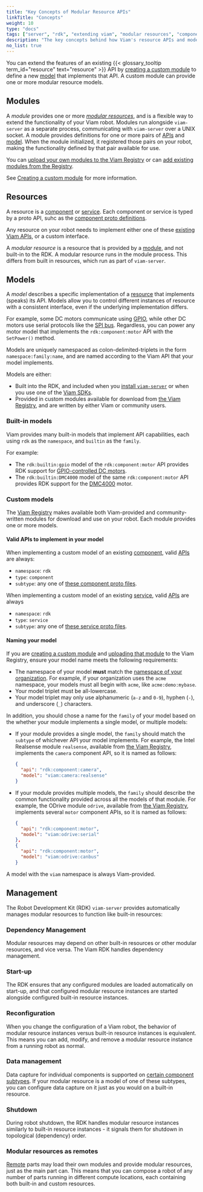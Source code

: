 ```yaml
---
title: "Key Concepts of Modular Resource APIs"
linkTitle: "Concepts"
weight: 10
type: "docs"
tags: ["server", "rdk", "extending viam", "modular resources", "components", "services"]
description: "The key concepts behind how Viam's resource APIs and models are uniquely namespaced and modular resource management with the RDK."
no_list: true
---
```


You can extend the features of an existing {{< glossary_tooltip term_id="resource" text="resource" >}} API by [creating a custom module](/extend/modular-resources/create/) to define a new [model](#models) that implements that API.
A custom module can provide one or more modular resource models.

## Modules

A *module* provides one or more [*modular resources*](#resources), and is a flexible way to extend the functionality of your Viam robot.
Modules run alongside `viam-server` as a separate process, communicating with `viam-server` over a UNIX socket.
A module provides definitions for one or more pairs of [APIs](#valid-apis-to-implement-in-your-model) and [model](#models).
When the module initialized, it registered those pairs on your robot, making the functionality defined by that pair available for use.

You can [upload your own modules to the Viam Registry](/extend/modular-resources/upload/) or can [add existing modules from the Registry](/extend/modular-resources/configure).

See [Creating a custom module](/extend/modular-resources/create/) for more information.

## Resources

A resource is a [component](/components/) or [service](/services/).
Each component or service is typed by a proto API, suhc as the [component proto definitions](https://github.com/viamrobotics/api/tree/main/proto/viam/component).

Any resource on your robot needs to implement either one of these [existing Viam APIs](#valid-apis-to-implement-in-your-model), or a custom interface.

A *modular resource* is a resource that is provided by a [module](#modules), and not built-in to the RDK.
A modular resource runs in the module process. This differs from built in resources, which run as part of `viam-server`.

## Models

A *model* describes a specific implementation of a [resource](#resources) that implements (speaks) its API.
Models allow you to control different instances of resource with a consistent interface, even if the underlying implementation differs.

For example, some DC motors communicate using [GPIO](/components/board/), while other DC motors use serial protocols like the [SPI bus](/components/board/#spis).
Regardless, you can power any motor model that implements the `rdk:component:motor` API with the `SetPower()` method.

Models are uniquely namespaced as colon-delimited-triplets in the form `namespace:family:name`, and are named according to the Viam API that your model implements.

Models are either:

- Built into the RDK, and included when you [install `viam-server`](/installation/) or when you use one of the [Viam SDKs](/program/apis/).
- Provided in custom modules available for download from [the Viam Registry](https://app.viam.com/module), and are written by either Viam or community users.

### Built-in models

Viam provides many built-in models that implement API capabilities, each using `rdk` as the `namespace`, and `builtin` as the `family`.

For example:

- The `rdk:builtin:gpio` model of the `rdk:component:motor` API provides RDK support for [GPIO-controlled DC motors](/components/motor/gpio/).
- The `rdk:builtin:DMC4000` model of the same `rdk:component:motor` API provides RDK support for the [DMC4000](/components/motor/dmc4000/) motor.

### Custom models

The [Viam Registry](https://app.viam.com/registry) makes available both Viam-provided and community-written modules for download and use on your robot.
Each module provides one or more models.

#### Valid APIs to implement in your model

When implementing a custom model of an existing [component](/components/), valid [APIs](/program/apis/) are always:

- `namespace`: `rdk`
- `type`: `component`
- `subtype`: any one of [these component proto files](https://github.com/viamrobotics/api/tree/main/proto/viam/component).

When implementing a custom model of an existing [service](/services/), valid [APIs](/program/apis/) are always

- `namespace`: `rdk`
- `type`: `service`
- `subtype`: any one of [these service proto files](https://github.com/viamrobotics/api/tree/main/proto/viam/service).

#### Naming your model

If you are [creating a custom module](/extend/modular-resources/create/) and [uploading that module](/extend/modular-resources/upload/) to the Viam Registry, ensure your model name meets the following requirements:

- The namespace of your model **must** match the [namespace of your organization](/manage/fleet/organizations/#create-a-namespace-for-your-organization).
  For example, if your organization uses the `acme` namespace, your models must all begin with `acme`, like `acme:demo:mybase`.
- Your model triplet must be all-lowercase.
- Your model triplet may only use alphanumeric (`a-z` and `0-9`), hyphen (`-`), and underscore (`_`) characters.

In addition, you should chose a name for the `family` of your model based on the whether your module implements a single model, or multiple models:

- If your module provides a single model, the `family` should match the `subtype` of whichever API your model implements.
  For example, the Intel Realsense module `realsense`, available from [the Viam Registry](https://app.viam.com/module/viam/realsense), implements the `camera` component API, so it is named as follows:

  ```json {class="line-numbers linkable-line-numbers"}
  {
    "api": "rdk:component:camera",
    "model": "viam:camera:realsense"
  }
  ```

- If your module provides multiple models, the `family` should describe the common functionality provided across all the models of that module.
  For example, the ODrive module `odrive`, available from [the Viam Registry](https://app.viam.com/module/viam/odrive), implements several `motor` component APIs, so it is named as follows:

  ```json {class="line-numbers linkable-line-numbers"}
  {
    "api": "rdk:component:motor",
    "model": "viam:odrive:serial"
  },
  {
    "api": "rdk:component:motor",
    "model": "viam:odrive:canbus"
  }
  ```

A model with the `viam` namespace is always Viam-provided.

## Management

The Robot Development Kit (RDK) `viam-server` provides automatically manages modular resources to function like built-in resources:

### Dependency Management

Modular resources may depend on other built-in resources or other modular resources, and vice versa.
The Viam RDK handles dependency management.

### Start-up

The RDK ensures that any configured modules are loaded automatically on start-up, and that configured modular resource instances are started alongside configured built-in resource instances.

### Reconfiguration

When you change the configuration of a Viam robot, the behavior of modular resource instances versus built-in resource instances is equivalent.
This means you can add, modify, and remove a modular resource instance from a running robot as normal.

### Data management

Data capture for individual components is supported on [certain component subtypes](/services/data/configure-data-capture/#configure-data-capture-for-individual-components).
If your modular resource is a model of one of these subtypes, you can configure data capture on it just as you would on a built-in resource.

### Shutdown

During robot shutdown, the RDK handles modular resource instances similarly to built-in resource instances - it signals them for shutdown in topological (dependency) order.

### Modular resources as remotes

[Remote](/manage/parts-and-remotes/) parts may load their own modules and provide modular resources, just as the main part can.
This means that you can compose a robot of any number of parts running in different compute locations, each containing both built-in and custom resources.

